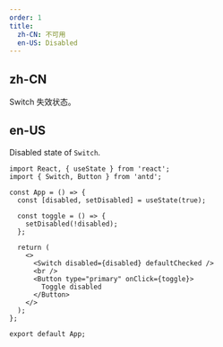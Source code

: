 ```yaml
---
order: 1
title:
  zh-CN: 不可用
  en-US: Disabled
---
```


## zh-CN

Switch 失效状态。

## en-US

Disabled state of `Switch`.

```tsx
import React, { useState } from 'react';
import { Switch, Button } from 'antd';

const App = () => {
  const [disabled, setDisabled] = useState(true);

  const toggle = () => {
    setDisabled(!disabled);
  };

  return (
    <>
      <Switch disabled={disabled} defaultChecked />
      <br />
      <Button type="primary" onClick={toggle}>
        Toggle disabled
      </Button>
    </>
  );
};

export default App;
```
